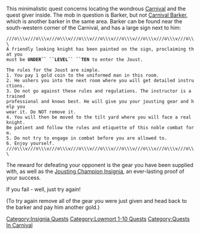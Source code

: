 This minimalistic quest concerns locating the wondrous
[Carnival](:Category:Carnival "wikilink") and the quest giver inside.
The mob in question is Barker, but not [Carnival
Barker](Carnival_Barker "wikilink"), which is another barker in the same
area. Barker can be found near the south-western corner of the Carnival,
and has a large sign next to him:

`///o\\\v///o\\\v///o\\\v///o\\\v///o\\\v///o\\\v///o\\\v///o\\\v///o\\\`  
`A friendly looking knight has been painted on the sign, proclaiming that you`  
`must be `**`UNDER`` ``LEVEL`` ``TEN`**` to enter the Joust. `  
  
`The rules for the Joust are simple.`  
`1. You pay 1 gold coin to the uniformed man in this room.`  
`2. He ushers you into the next room where you will get detailed instructions.`  
`3. Do not go against these rules and regulations. The instructor is a trained`  
`professional and knows best. He will give you your jousting gear and help you`  
`wear it. Do NOT remove it.`  
`4. You will then be moved to the tilt yard where you will face a real knight.`  
`Be patient and follow the rules and etiquette of this noble combat form.`  
`5. Do not try to engage in combat before you are allowed to.`  
`6. Enjoy yourself.`  
`///o\\\v///o\\\v///o\\\v///o\\\v///o\\\v///o\\\v///o\\\v///o\\\v///o\\\`

The reward for defeating your opponent is the gear you have been
supplied with, as well as the [Jousting Champion
Insignia](Jousting_Champion_Insignia "wikilink"), an ever-lasting proof
of your success.

If you fail - well, just try again!

(To try again remove all of the gear you were just given and head back
to the barker and pay him another gold.)

[Category:Insignia Quests](Category:Insignia_Quests "wikilink")
[Category:Lowmort 1-10 Quests](Category:Lowmort_1-10_Quests "wikilink")
[Category:Quests In Carnival](Category:Quests_In_Carnival "wikilink")
